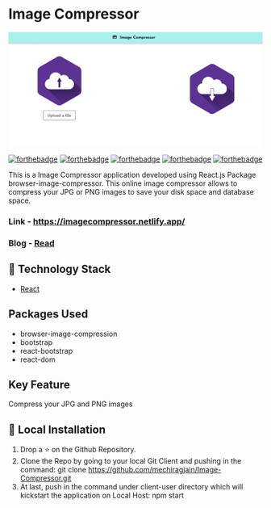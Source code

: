 # Image Compressor

![Image Compressor](./src/Images/Project.png)

[![forthebadge](https://forthebadge.com/images/badges/built-with-love.svg)](https://forthebadge.com)
[![forthebadge](https://forthebadge.com/images/badges/built-by-developers.svg)](https://forthebadge.com)
[![forthebadge](https://forthebadge.com/images/badges/made-with-javascript.svg)](https://forthebadge.com)
[![forthebadge](https://forthebadge.com/images/badges/uses-html.svg)](https://forthebadge.com)
[![forthebadge](https://forthebadge.com/images/badges/uses-css.svg)](https://forthebadge.com)

This is a Image Compressor application developed using React.js Package browser-image-compressor. This online image compressor allows to compress your JPG or PNG images to save your disk space and database space.

### Link - https://imagecompressor.netlify.app/
### Blog - [Read](https://chirag-jain.medium.com/image-compressor-website-using-react-9c7e631147ac)

## 🏁 Technology Stack

- [React](https://reactjs.org/)

## Packages Used

- browser-image-compression
- bootstrap
- react-bootstrap
- react-dom

## Key Feature
Compress your JPG and PNG images

## 🏃‍ Local Installation

1. Drop a ⭐ on the Github Repository.
2. Clone the Repo by going to your local Git Client and pushing in the command:
git clone https://github.com/mechiragjain/Image-Compressor.git
3. At last, push in the command under client-user directory which will kickstart the application on Local Host:
npm start
